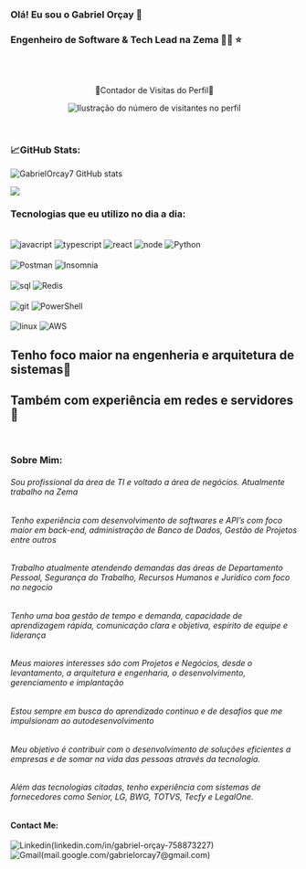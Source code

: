 ### Olá! Eu sou o Gabriel Orçay 👋
### Engenheiro de Software & Tech Lead na Zema 👨‍💻 ⭐

<br/>


<p align="center">
<br/> 🧐Contador de Visitas do Perfil🧐 </br>
</p>

<p align="center">
  <img
    src="https://profile-counter.glitch.me/GabrielOrcay7/count.svg"
    alt="Ilustração do número de visitantes no perfil"
  />
</p>

<br/>


### 📈GitHub Stats:


![GabrielOrcay7 GitHub stats](https://github-readme-stats.vercel.app/api?username=GabrielOrcay7&show_icons=true&theme=tokyonight)

![](https://github-readme-streak-stats.herokuapp.com/?user=GabrielOrcay7&theme=dark&hide_border=false)<br/>

### Tecnologias que eu utilizo no dia a dia:

<div style="display: inline_block"><br/>
  <img align="center" alt="javacript" src="https://img.shields.io/badge/JavaScript-323330?style=for-the-badge&logo=javascript&logoColor=F7DF1" />
  <img align="center" alt="typescript" src="https://img.shields.io/badge/TypeScript-007ACC?style=for-the-badge&logo=typescript&logoColor=white" />
  <img align="center" alt="react" src="https://img.shields.io/badge/Node.js-43853D?style=for-the-badge&logo=node.js&logoColor=white" />
  <img align="center" alt="node" src="https://img.shields.io/badge/React-20232A?style=for-the-badge&logo=react&logoColor=61DAFB" />
  <img align="center" alt="Python" src="https://img.shields.io/badge/Python-3776AB?style=for-the-badge&logo=python&logoColor=white" />
</div>

<div style="display: inline_block"><br/>
  <img align="center" alt="Postman" src="https://img.shields.io/badge/Postman-FF6C37?style=for-the-badge&logo=postman&logoColor=white" />
  <img align="center" alt="Insomnia" src="https://img.shields.io/badge/Insomnia-black?style=for-the-badge&logo=insomnia&logoColor=5849BE" />
</div>

<div style="display: inline_block"><br/>  
  <img align="center" alt="sql" src="https://img.shields.io/badge/Microsoft_SQL_Server-CC2927?style=for-the-badge&logo=microsoft-sql-server&logoColor=white" />
  <img align="center" alt="Redis" src="https://img.shields.io/badge/redis-%23DD0031.svg?&style=for-the-badge&logo=redis&logoColor=white" />
</div>

<div style="display: inline_block"><br/>
  <img align="center" alt="git" src="https://img.shields.io/badge/GIT-E44C30?style=for-the-badge&logo=git&logoColor=white" />
  <img align="center" alt="PowerShell" src="https://img.shields.io/badge/powershell-5391FE?style=for-the-badge&logo=powershell&logoColor=white" />
</div>

<div style="display: inline_block"><br/>
  <img align="center" alt="linux" src="https://img.shields.io/badge/Linux-FCC624?style=for-the-badge&logo=linux&logoColor=black" />
  <img align="center" alt="AWS" src="https://img.shields.io/badge/Amazon_AWS-232F3E?style=for-the-badge&logo=amazon-aws&logoColor=white" />
</div>





## Tenho foco maior na engenheria e arquitetura de sistemas👾
## Também com experiência em redes e servidores 🙂

<br/>

### Sobre Mim:

###### Sou profissional da área de TI e voltado a área de negócios. Atualmente trabalho na Zema
###### Tenho experiência com desenvolvimento de softwares e API’s com foco maior em back-end, administração de Banco de Dados, Gestão de Projetos entre outros
###### Trabalho atualmente atendendo demandas das áreas de Departamento Pessoal, Segurança do Trabalho, Recursos Humanos e Jurídico com foco no negocio
###### Tenho uma boa gestão de tempo e demanda, capacidade de aprendizagem rápida, comunicação clara e objetiva, espírito de equipe e liderança
###### Meus maiores interesses são com Projetos e Negócios, desde o levantamento, a arquitetura e engenharia, o desenvolvimento, gerenciamento e implantação
###### Estou sempre em busca do aprendizado continuo e de desafios que me impulsionam ao autodesenvolvimento
###### Meu objetivo é contribuir com o desenvolvimento de soluções eficientes a empresas e de somar na vida das pessoas através da tecnologia.


###### Além das tecnologias citadas, tenho experiência com sistemas de fornecedores como Senior, LG, BWG, TOTVS, Tecfy e LegalOne.

#### Contact Me:
![Linkedin(linkedin.com/in/gabriel-orçay-758873227)](https://img.shields.io/badge/LinkedIn-0077B5?style=for-the-badge&logo=linkedin&logoColor=white)
![Gmail(mail.google.com/gabrielorcay7@gmail.com)](https://img.shields.io/badge/Gmail-D14836?style=for-the-badge&logo=gmail&logoColor=white)
